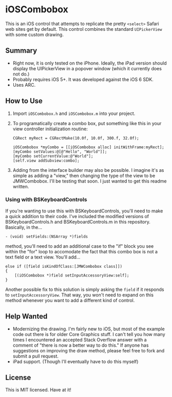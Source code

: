 iOSCombobox
===========

This is an iOS control that attempts to replicate the pretty `<select>` Safari web sites get by default.  This control combines the standard `UIPickerView` with some custom drawing.

## Summary
* Right now, it is only tested on the iPhone.  Ideally, the iPad version should display the UIPickerView in a popover window (which it currently does not do.)
* Probably requires iOS 5+.  It was developed against the iOS 6 SDK.
* Uses ARC.

## How to Use
1. Import `iOSCombobox.h` and `iOSCombobox.m` into your project.
2. To programatically create a combo box, put something like this in your view controller initialization routine:

	```
	CGRect myRect = CGRectMake(10.0f, 10.0f, 300.f, 32.0f);
	
	iOSCombobox *myCombo = [[iOSCombobox alloc] initWithFrame:myRect];
	[myCombo setValues:@[@"Hello", "World"]];
	[myCombo setCurrentValue:@"World"];
	[self.view addSubview:combo];
	```
3. Adding from the interface builder may also be possible.  I imagine it's as simple as adding a "view," then changing the type of the view to be JMWCombobox.  I'll be testing that soon.  I just wanted to get this readme written.

### Using with BSKeyboardControls
If you're wanting to use this with BSKeyboardControls, you'll need to make a quick addition to their code.  I've included the modified versions of BSKeyboardControls.h and BSKeyboardControls.m in this repository.  Basically, in the…

```
- (void) setFields:(NSArray *)fields
```
method, you'll need to add an additional case to the "if" block you see within the "for" loop to accomodate the fact that this combo box is not a text field or a text view.  You'll add…

```
else if ([field isKindOfClass:[JMWCombobox class]])
{
	[(iOSCombobox *)field setInputAccessoryView:self];
}
```

Another possible fix to this solution is simply asking the `field` if it responds to `setInputAccessoryView`.  That way, you won't need to expand on this method whenever you want to add a different kind of control.

## Help Wanted
* Modernizing the drawing.  I'm fairly new to iOS, but most of the example code out there is for older Core Graphics stuff.  I can't tell you how many times I encountered an accepted Stack Overflow answer with a comment of "there is now a better way to do this."  If anyone has suggestions on improving the draw method, please feel free to fork and submit a pull request.
* iPad support.  (Though I'll eventually have to do this myself)

## License
This is MIT licensed.  Have at it!
